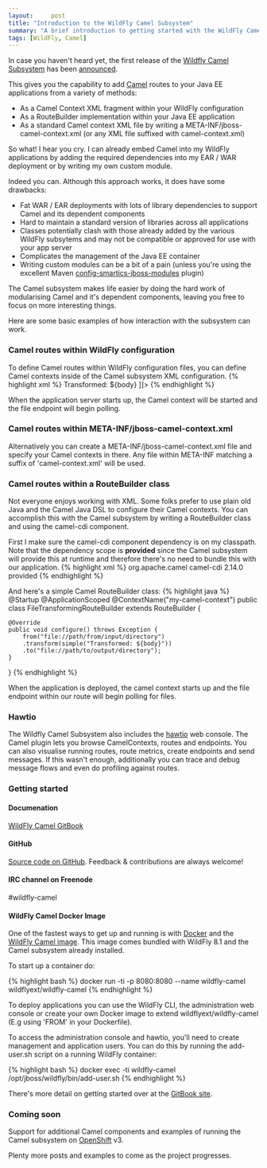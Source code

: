 ```yaml
---
layout:     post
title: "Introduction to the WildFly Camel Subsystem"
summary: "A brief introduction to getting started with the WildFly Camel Subsystem"
tags: [WildFly, Camel]
---
```


In case you haven't heard yet, the first release of the [Wildfly Camel Subsystem](https://github.com/wildfly-extras/wildfly-camel) has been  [announced](http://camel.465427.n5.nabble.com/Camel-subsystem-on-WildFly-td5759852.html).

This gives you the capability to add [Camel](http://camel.apache.org/) routes to your Java EE applications from a variety of methods:

* As a Camel Context XML fragment within your WildFly configuration
* As a RouteBuilder implementation within your Java EE application
* As a standard Camel context XML file by writing a META-INF/jboss-camel-context.xml (or any XML file suffixed with camel-context.xml)

So what! I hear you cry. I can already embed Camel into my WildFly applications by adding the required dependencies into my EAR / WAR deployment or by writing my own custom module.

Indeed you can. Although this approach works, it does have some drawbacks:

* Fat WAR / EAR deployments with lots of library dependencies to support Camel and its dependent components
* Hard to maintain a standard version of libraries across all applications
* Classes potentially clash with those already added by the various WildFly subsytems and may not be compatible or approved for use with your app server
* Complicates the management of the Java EE container
* Writing custom modules can be a bit of a pain (unless you're using the excellent Maven [config-smartics-jboss-modules](http://www.smartics.de/projects/productivity-a-ware/smartics-jboss-modules) plugin)

The Camel subsystem makes life easier by doing the hard work of modularising Camel and it's dependent components, leaving you free to focus on more interesting things.

Here are some basic examples of how interaction with the subsystem can work.

### Camel routes within WildFly configuration
To define Camel routes within WildFly configuration files, you can define Camel contexts inside of the Camel subsystem XML configuration.
{% highlight xml %}
<subsystem xmlns="urn:jboss:domain:camel:1.0">
   <camelContext id="system-context-1">
     <![CDATA[
     <route>
       <from uri="file://path/from/input/directory"/>
       <transform>
         <simple>Transformed: ${body}</simple>
       </transform>
       <to uri="file://path/to/output/directory"/>
     </route>
     ]]>
   </camelContext>
</subsystem>
{% endhighlight %}

When the application server starts up, the Camel context will be started and the file endpoint will begin polling.

### Camel routes within META-INF/jboss-camel-context.xml
Alternatively you can create a META-INF/jboss-camel-context.xml file and specify your Camel contexts in there. Any file within META-INF matching a suffix of 'camel-context.xml' will be used.

### Camel routes within a RouteBuilder class
Not everyone enjoys working with XML. Some folks prefer to use plain old Java and the Camel Java DSL to configure their Camel contexts. You can accomplish this with the Camel subsystem by writing a RouteBuilder class and using the camel-cdi component.

First I make sure the camel-cdi component dependency is on my classpath. Note that the dependency scope is **provided** since the Camel subsystem will provide this at runtime and therefore there's no need to bundle this with our application.
{% highlight xml %}
<dependency>
    <groupId>org.apache.camel</groupId>
    <artifactId>camel-cdi</artifactId>
    <version>2.14.0</version>
    <scope>provided</scope>
</dependency>
{% endhighlight %}

And here's a simple Camel RouteBuilder class:
{% highlight java %}
@Startup
@ApplicationScoped
@ContextName("my-camel-context")
public class FileTransformingRouteBuilder extends RouteBuilder {

    @Override
    public void configure() throws Exception {
        from("file://path/from/input/directory")
        .transform(simple("Transformed: ${body}"))
        .to("file://path/to/output/directory");
    }
}
{% endhighlight %}

When the application is deployed, the camel context starts up and the file endpoint within our route will begin polling for files.

### Hawtio

The Wildfly Camel Subsystem also includes the [hawtio](http://hawt.io) web console. The Camel plugin lets you browse CamelContexts, routes and endpoints. You can also visualise running routes, route metrics, create endpoints and send messages. If this wasn't enough, additionally you can trace and debug message flows and even do profiling against routes.

### Getting started

#### Documenation

[WildFly Camel GitBook](http://wildflyext.gitbooks.io/wildfly-camel/)

#### GitHub

[Source code on GitHub](https://github.com/wildfly-extras/wildfly-camel). Feedback & contributions are always welcome!

#### IRC channel on Freenode

\#wildfly-camel

#### WildFly Camel Docker Image

One of the fastest ways to get up and running is with [Docker](http://docker.io) and the [WildFly Camel image](https://registry.hub.docker.com/u/wildflyext/wildfly-camel/). This image comes bundled with WildFly 8.1 and the Camel subsystem already installed.

To start up a container do:

{% highlight bash %}
  docker run -ti -p 8080:8080 --name wildfly-camel wildflyext/wildfly-camel
{% endhighlight %}

To deploy applications you can use the WildFly CLI, the administration web console or create your own Docker image to extend wildflyext/wildfly-camel (E.g using 'FROM' in your Dockerfile).

To access the administration console and hawtio, you'll need to create management and application users. You can do this by running the add-user.sh script on a running WildFly container:

{% highlight bash %}
    docker exec -ti wildfly-camel /opt/jboss/wildfly/bin/add-user.sh
{% endhighlight %}

There's more detail on getting started over at the [GitBook site](http://wildflyext.gitbooks.io/wildfly-camel/content/start/README.html).

### Coming soon

Support for additional Camel components and examples of running the Camel subsystem on [OpenShift](http://www.openshift.org/  ) v3.

Plenty more posts and examples to come as the project progresses.
